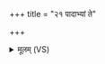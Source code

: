 +++
title = "२१ पादाभ्यां ते"

+++
<details><summary>मूलम् (VS)</summary>

पादा॑भ्यां ते॒ जानु॑भ्यां॒ श्रोणि॑भ्यां॒ परि॒ भंस॑सः। अनू॑कादर्ष॒णीरु॒ष्णिहा॑भ्यः शी॒र्ष्णो रोग॑मनीनशम् ॥
</details>